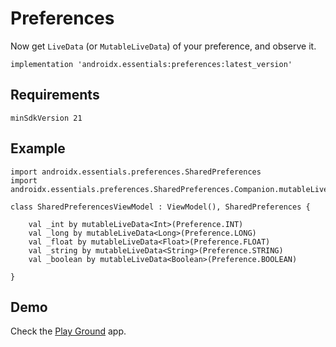 # Preferences
Now get `LiveData` (or `MutableLiveData`) of your preference, and observe it.
```
implementation 'androidx.essentials:preferences:latest_version'
```
## Requirements
```
minSdkVersion 21
```
## Example
```
import androidx.essentials.preferences.SharedPreferences
import androidx.essentials.preferences.SharedPreferences.Companion.mutableLiveData
```
```
class SharedPreferencesViewModel : ViewModel(), SharedPreferences {

    val _int by mutableLiveData<Int>(Preference.INT)
    val _long by mutableLiveData<Long>(Preference.LONG)
    val _float by mutableLiveData<Float>(Preference.FLOAT)
    val _string by mutableLiveData<String>(Preference.STRING)
    val _boolean by mutableLiveData<Boolean>(Preference.BOOLEAN)

}
```
## Demo
Check the [Play Ground](/app/src/main/java/androidx/essentials/playground) app.

